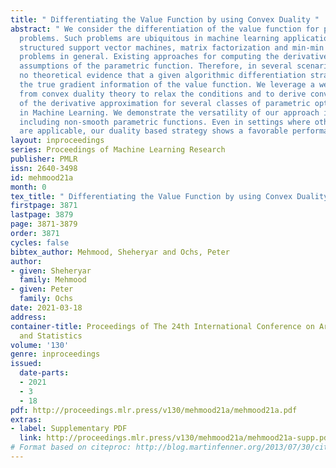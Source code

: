```yaml
---
title: " Differentiating the Value Function by using Convex Duality "
abstract: " We consider the differentiation of the value function for parametric optimization
  problems. Such problems are ubiquitous in machine learning applications such as
  structured support vector machines, matrix factorization and min-min or minimax
  problems in general. Existing approaches for computing the derivative rely on strong
  assumptions of the parametric function. Therefore, in several scenarios there is
  no theoretical evidence that a given algorithmic differentiation strategy computes
  the true gradient information of the value function. We leverage a well known result
  from convex duality theory to relax the conditions and to derive convergence rates
  of the derivative approximation for several classes of parametric optimization problems
  in Machine Learning. We demonstrate the versatility of our approach in several experiments,
  including non-smooth parametric functions. Even in settings where other approaches
  are applicable, our duality based strategy shows a favorable performance. "
layout: inproceedings
series: Proceedings of Machine Learning Research
publisher: PMLR
issn: 2640-3498
id: mehmood21a
month: 0
tex_title: " Differentiating the Value Function by using Convex Duality "
firstpage: 3871
lastpage: 3879
page: 3871-3879
order: 3871
cycles: false
bibtex_author: Mehmood, Sheheryar and Ochs, Peter
author:
- given: Sheheryar
  family: Mehmood
- given: Peter
  family: Ochs
date: 2021-03-18
address:
container-title: Proceedings of The 24th International Conference on Artificial Intelligence
  and Statistics
volume: '130'
genre: inproceedings
issued:
  date-parts:
  - 2021
  - 3
  - 18
pdf: http://proceedings.mlr.press/v130/mehmood21a/mehmood21a.pdf
extras:
- label: Supplementary PDF
  link: http://proceedings.mlr.press/v130/mehmood21a/mehmood21a-supp.pdf
# Format based on citeproc: http://blog.martinfenner.org/2013/07/30/citeproc-yaml-for-bibliographies/
---
```


